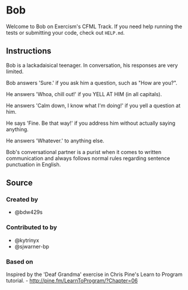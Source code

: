 # Bob

Welcome to Bob on Exercism's CFML Track.
If you need help running the tests or submitting your code, check out `HELP.md`.

## Instructions

Bob is a lackadaisical teenager. In conversation, his responses are very limited.

Bob answers 'Sure.' if you ask him a question, such as "How are you?".

He answers 'Whoa, chill out!' if you YELL AT HIM (in all capitals).

He answers 'Calm down, I know what I'm doing!' if you yell a question at him.

He says 'Fine. Be that way!' if you address him without actually saying
anything.

He answers 'Whatever.' to anything else.

Bob's conversational partner is a purist when it comes to written communication and always follows normal rules regarding sentence punctuation in English.

## Source

### Created by

- @bdw429s

### Contributed to by

- @kytrinyx
- @sjwarner-bp

### Based on

Inspired by the 'Deaf Grandma' exercise in Chris Pine's Learn to Program tutorial. - http://pine.fm/LearnToProgram/?Chapter=06